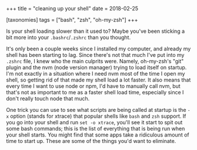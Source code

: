 +++
title = "cleaning up your shell"
date = 2018-02-25

[taxonomies]
tags = ["bash", "zsh", "oh-my-zsh"]
+++

Is your shell loading slower than it used to? Maybe you've been sticking a bit more into your `.bashrc`/`.zshrc` than you thought.

It's only been a couple weeks since I installed my computer, and already my shell has been starting to lag. Since there's not that much I've put into my `.zshrc` file, I knew who the main culprits were. Namely, oh-my-zsh's "git" plugin and the nvm (node version manager) trying to load itself on startup. I'm not exactly in a situation where I need nvm most of the time I open my shell, so getting rid of that made my shell load a lot faster. It also means that every time I want to use node or npm, I'd have to manually call nvm, but that's not as important to me as a faster shell load time, especially since I don't really touch node that much.

One trick you can use to see what scripts are being called at startup is the `-x` option (stands for xtrace) that popular shells like `bash` and `zsh` support. If you go into your shell and run `set -o xtrace`, you'll see it start to spit out some bash commands; this is the list of everything that is being run when your shell starts. You might find that some apps take a ridiculous amount of time to start up. These are some of the things you'd want to eliminate.
